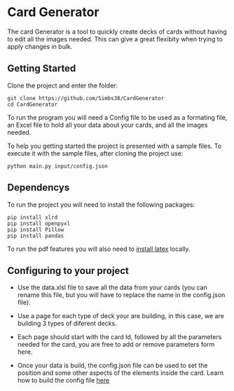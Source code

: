 # Card Generator

The card Generator is a tool to quickly create decks of cards without having to edit all the images needed.
This can give a great flexibity when trying to apply changes in bulk.

## Getting Started

Clone the project and enter the folder:

```
git clone https://github.com/Simbs38/CardGenerator
cd CardGenerator
```

To run the program you will need a Config file to be used as a formating file, an Excel file to hold all your data about your cards, and all the images needed.

To help you getting started the project is presented with a sample files. To execute it with the sample files, after cloning the project use:

```
python main.py input/config.json
```

## Dependencys

To run the project you will need to install the following packages:

```
pip install xlrd
pip install openpyxl
pip install Pillow
pip install pandas

```

To run the pdf features you will also need to [install latex](https://www.latex-project.org/get/) locally.

## Configuring to your project

+ Use the data.xlsl file to save all the data from your cards (you can rename this file, but you will have to replace the name in the config.json file). 

+ Use a page for each type of deck your are building, in this case, we are building 3 types of diferent decks.

+ Each page should start with the card Id, followed by all the parameters needed for the card, you are free to add or remove parameters form here.

+ Once your data is build, the config.json file can be used to set the position and some other aspects of the elements inside the card. Learn how to build the config file [here](/src#Config)
